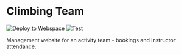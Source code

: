 # Climbing Team

[![Deploy to Webspace](https://github.com/sparksp/climbing-team/actions/workflows/deploy.yml/badge.svg)](https://github.com/foxcoverts/climbing-team/deployments)
[![Test](https://github.com/foxcoverts/climbing-team/actions/workflows/test.yml/badge.svg)](https://github.com/foxcoverts/climbing-team/actions/workflows/test.yml)

Management website for an activity team - bookings and instructor attendance.
